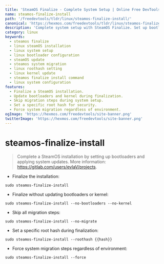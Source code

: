 ```yaml
---
title: 'SteamOS Finalize - Complete System Setup | Online Free DevTools by Hexmos'
name: steamos-finalize-install
path: '/freedevtools/tldr/linux/steamos-finalize-install/'
canonical: 'https://hexmos.com/freedevtools/tldr/linux/steamos-finalize-install/'
description: 'Complete system setup with SteamOS Finalize. Set up bootloaders and apply updates to finalize SteamOS installations. Free online tool, no registration required.'
category: linux
keywords:
  - steamos finalize
  - linux steamOS installation
  - linux system setup
  - linux bootloader configuration
  - steamOS update
  - steamos system migration
  - linux roothash setting
  - linux kernel update
  - steamos finalize install command
  - linux system configuration
features:
  - Finalize a SteamOS installation.
  - Update bootloaders and kernel during finalization.
  - Skip migration steps during system setup.
  - Set a specific root hash for security.
  - Force system migration regardless of environment.
ogImage: 'https://hexmos.com/freedevtools/site-banner.png'
twitterImage: 'https://hexmos.com/freedevtools/site-banner.png'
---
```


# steamos-finalize-install

> Complete a SteamOS installation by setting up bootloaders and applying system updates.
> More information: <https://gitlab.com/users/evlaV/projects>.

- Finalize the installation:

`sudo steamos-finalize-install`

- Finalize without updating bootloaders or kernel:

`sudo steamos-finalize-install --no-bootloaders --no-kernel`

- Skip all migration steps:

`sudo steamos-finalize-install --no-migrate`

- Set a specific root hash during finalization:

`sudo steamos-finalize-install --roothash {{hash}}`

- Force system migration steps regardless of environment:

`sudo steamos-finalize-install --force`
